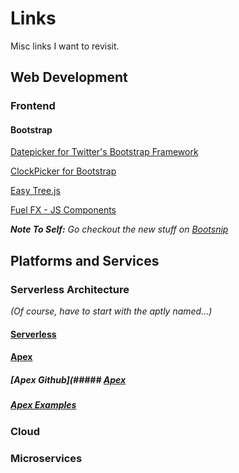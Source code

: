# Links
Misc links I want to revisit.

## Web Development

### Frontend

#### Bootstrap

[Datepicker for Twitter's Bootstrap Framework](http://www.eyecon.ro/bootstrap-datepicker/)

[ClockPicker for Bootstrap](http://weareoutman.github.io/clockpicker/)

[Easy Tree.js](https://github.com/zgs225/easy-tree)

[Fuel FX - JS Components](http://getfuelux.com/index.html)

*__Note To Self:__ Go checkout the new stuff on [Bootsnip](https://bootsnipp.com/)*    
    
      
## Platforms and Services

### Serverless Architecture

_(Of course, have to start with the aptly named...)_   
   
   
#### [Serverless](https://serverless.com/getting-started/)

#### [Apex](http://apex.run/)
##### [Apex Github](##### [Apex](https://github.com/apex/apex)
##### [Apex Examples](https://github.com/apex/apex/tree/master/_examples)


### Cloud

### Microservices
